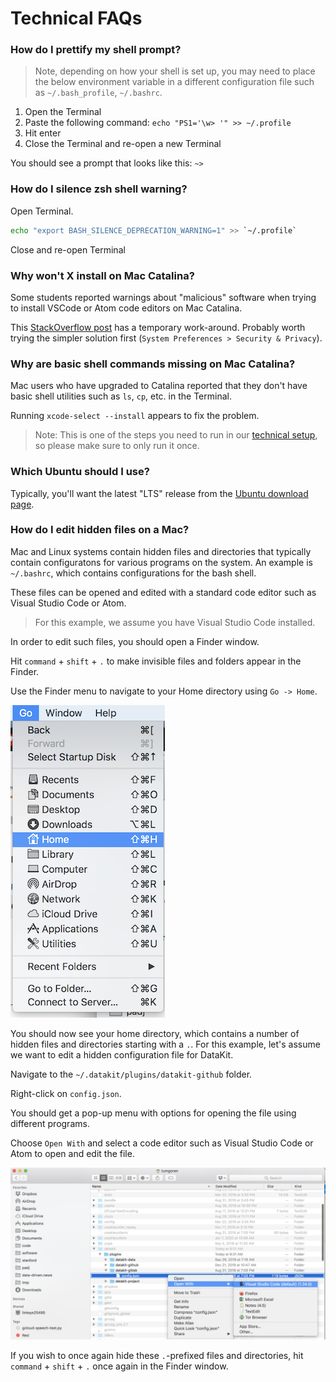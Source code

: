 # Technical FAQs


### How do I prettify my shell prompt?

> Note, depending on how your shell is set up, you may need to place the below environment variable in a different configuration file such as `~/.bash_profile`, `~/.bashrc`.

1. Open the Terminal
1. Paste the following command: `echo "PS1='\w> '" >> ~/.profile`
1. Hit enter
1. Close the Terminal and re-open a new Terminal

You should see a prompt that looks like this: `~>`

### How do I silence zsh shell warning?

Open Terminal.

```bash
echo "export BASH_SILENCE_DEPRECATION_WARNING=1" >> `~/.profile`
```

Close and re-open Terminal


### Why won't X install on Mac Catalina?

Some students reported warnings about "malicious" software when trying to install VSCode or Atom code editors on Mac Catalina.

This [StackOverflow post](https://stackoverflow.com/questions/58457958/visual-studio-code-cant-be-opened-because-apple-cannot-check-it-for-malicious) has a temporary work-around. Probably worth trying the simpler solution first (`System Preferences > Security & Privacy`).

### Why are basic shell commands missing on Mac Catalina?

Mac users who have upgraded to Catalina reported that they don't have basic shell utilities such as `ls`, `cp`, etc. in the Terminal.

Running `xcode-select --install` appears to fix the problem.

> Note: This is one of the steps you need to run in our [technical setup](tech_setup.md), so please make sure to only run it once.

### Which Ubuntu should I use? 

Typically, you'll want the latest "LTS" release from the [Ubuntu download page](https://ubuntu.com/download/desktop).

### How do I edit hidden files on a Mac?

Mac and Linux systems contain hidden files and directories that typically contain configuratons for various programs on the system. An example is `~/.bashrc`, which contains configurations for the bash shell.

These files can be opened and edited with a standard code editor such as Visual Studio Code or Atom. 

> For this example, we assume you have Visual Studio Code installed.

In order to edit such files, you should open a Finder window.

Hit `command` + `shift` + `.` to make invisible files and folders appear in the Finder.

Use the Finder menu to navigate to your Home directory using `Go -> Home`.

![Finder go to home](../static/finder_go_home.png)

You should now see your home directory, which contains a number of hidden files and directories starting with a `.`. For this example, let's assume we want to edit a hidden configuration file for DataKit.

Navigate to the `~/.datakit/plugins/datakit-github` folder.

Right-click on `config.json`.

You should get a pop-up menu with options for opening the file using different programs.

Choose `Open With` and select a code editor such as Visual Studio Code or Atom to open and edit the file.

![Open datakit github config with VS Code](../static/finder_edit_dkit_github_config.png)

If you wish to once again hide these `.`-prefixed files and directories, hit `command` + `shift` + `.` once again in the Finder window.
